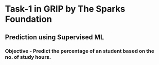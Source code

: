 # Task-1 in GRIP by The Sparks Foundation
## Prediction using Supervised ML
### Objective - Predict the percentage of an student based on the no. of study hours.

